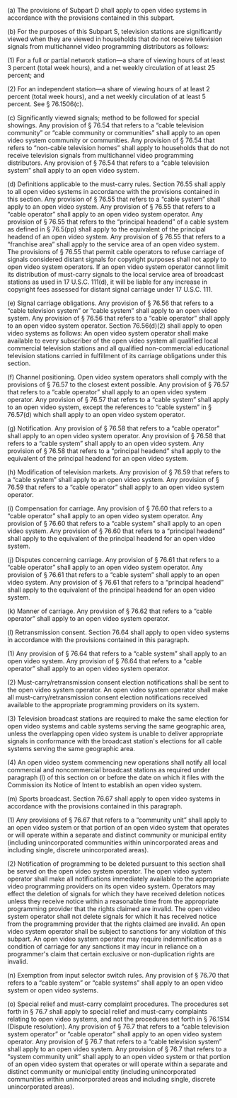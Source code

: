 (a) The provisions of Subpart D shall apply to open video systems in accordance with the provisions contained in this subpart.

(b) For the purposes of this Subpart S, television stations are significantly viewed when they are viewed in households that do not receive television signals from multichannel video programming distributors as follows:

(1) For a full or partial network station—a share of viewing hours of at least 3 percent (total week hours), and a net weekly circulation of at least 25 percent; and

(2) For an independent station—a share of viewing hours of at least 2 percent (total week hours), and a net weekly circulation of at least 5 percent. See § 76.1506(c).
                                    

(c) Significantly viewed signals; method to be followed for special showings. Any provision of § 76.54 that refers to a “cable television community” or “cable community or communities” shall apply to an open video system community or communities. Any provision of § 76.54 that refers to “non-cable television homes” shall apply to households that do not receive television signals from multichannel video programming distributors. Any provision of § 76.54 that refers to a “cable television system” shall apply to an open video system.

(d) Definitions applicable to the must-carry rules. Section 76.55 shall apply to all open video systems in accordance with the provisions contained in this section. Any provision of § 76.55 that refers to a “cable system” shall apply to an open video system. Any provision of § 76.55 that refers to a “cable operator” shall apply to an open video system operator. Any provision of § 76.55 that refers to the “principal headend” of a cable system as defined in § 76.5(pp) shall apply to the equivalent of the principal headend of an open video system. Any provision of § 76.55 that refers to a “franchise area” shall apply to the service area of an open video system. The provisions of § 76.55 that permit cable operators to refuse carriage of signals considered distant signals for copyright purposes shall not apply to open video system operators. If an open video system operator cannot limit its distribution of must-carry signals to the local service area of broadcast stations as used in 17 U.S.C. 111(d), it will be liable for any increase in copyright fees assessed for distant signal carriage under 17 U.S.C. 111.

(e) Signal carriage obligations. Any provision of § 76.56 that refers to a “cable television system” or “cable system” shall apply to an open video system. Any provision of § 76.56 that refers to a “cable operator” shall apply to an open video system operator. Section 76.56(d)(2) shall apply to open video systems as follows: An open video system operator shall make available to every subscriber of the open video system all qualified local commercial television stations and all qualified non-commercial educational television stations carried in fulfillment of its carriage obligations under this section.

(f) Channel positioning. Open video system operators shall comply with the provisions of § 76.57 to the closest extent possible. Any provision of § 76.57 that refers to a “cable operator” shall apply to an open video system operator. Any provision of § 76.57 that refers to a “cable system” shall apply to an open video system, except the references to “cable system” in § 76.57(d) which shall apply to an open video system operator.

(g) Notification. Any provision of § 76.58 that refers to a “cable operator” shall apply to an open video system operator. Any provision of § 76.58 that refers to a “cable system” shall apply to an open video system. Any provision of § 76.58 that refers to a “principal headend” shall apply to the equivalent of the principal headend for an open video system.

(h) Modification of television markets. Any provision of § 76.59 that refers to a “cable system” shall apply to an open video system. Any provision of § 76.59 that refers to a “cable operator” shall apply to an open video system operator.

(i) Compensation for carriage. Any provision of § 76.60 that refers to a “cable operator” shall apply to an open video system operator. Any provision of § 76.60 that refers to a “cable system” shall apply to an open video system. Any provision of § 76.60 that refers to a “principal headend” shall apply to the equivalent of the principal headend for an open video system.

(j) Disputes concerning carriage. Any provision of § 76.61 that refers to a “cable operator” shall apply to an open video system operator. Any provision of § 76.61 that refers to a “cable system” shall apply to an open video system. Any provision of § 76.61 that refers to a “principal headend” shall apply to the equivalent of the principal headend for an open video system.

(k) Manner of carriage. Any provision of § 76.62 that refers to a “cable operator” shall apply to an open video system operator.

(l) Retransmission consent. Section 76.64 shall apply to open video systems in accordance with the provisions contained in this paragraph.

(1) Any provision of § 76.64 that refers to a “cable system” shall apply to an open video system. Any provision of § 76.64 that refers to a “cable operator” shall apply to an open video system operator.

(2) Must-carry/retransmission consent election notifications shall be sent to the open video system operator. An open video system operator shall make all must-carry/retransmission consent election notifications received available to the appropriate programming providers on its system.

(3) Television broadcast stations are required to make the same election for open video systems and cable systems serving the same geographic area, unless the overlapping open video system is unable to deliver appropriate signals in conformance with the broadcast station's elections for all cable systems serving the same geographic area.

(4) An open video system commencing new operations shall notify all local commercial and noncommercial broadcast stations as required under paragraph (l) of this section on or before the date on which it files with the Commission its Notice of Intent to establish an open video system.

(m) Sports broadcast. Section 76.67 shall apply to open video systems in accordance with the provisions contained in this paragraph.

(1) Any provisions of § 76.67 that refers to a “community unit” shall apply to an open video system or that portion of an open video system that operates or will operate within a separate and distinct community or municipal entity (including unincorporated communities within unincorporated areas and including single, discrete unincorporated areas).

(2) Notification of programming to be deleted pursuant to this section shall be served on the open video system operator. The open video system operator shall make all notifications immediately available to the appropriate video programming providers on its open video system. Operators may effect the deletion of signals for which they have received deletion notices unless they receive notice within a reasonable time from the appropriate programming provider that the rights claimed are invalid. The open video system operator shall not delete signals for which it has received notice from the programming provider that the rights claimed are invalid. An open video system operator shall be subject to sanctions for any violation of this subpart. An open video system operator may require indemnification as a condition of carriage for any sanctions it may incur in reliance on a programmer's claim that certain exclusive or non-duplication rights are invalid.

(n) Exemption from input selector switch rules. Any provision of § 76.70 that refers to a “cable system” or “cable systems” shall apply to an open video system or open video systems.

(o) Special relief and must-carry complaint procedures. The procedures set forth in § 76.7 shall apply to special relief and must-carry complaints relating to open video systems, and not the procedures set forth in § 76.1514 (Dispute resolution). Any provision of § 76.7 that refers to a “cable television system operator” or “cable operator” shall apply to an open video system operator. Any provision of § 76.7 that refers to a “cable television system” shall apply to an open video system. Any provision of § 76.7 that refers to a “system community unit” shall apply to an open video system or that portion of an open video system that operates or will operate within a separate and distinct community or municipal entity (including unincorporated communities within unincorporated areas and including single, discrete unincorporated areas).

